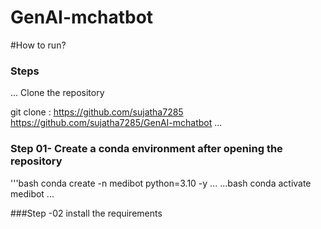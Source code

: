 # GenAI-mchatbot

#How to run?

### Steps

... Clone the repository

git clone : https://github.com/sujatha7285
https://github.com/sujatha7285/GenAI-mchatbot
...
### Step 01- Create a conda environment after opening the repository

'''bash
conda create -n medibot python=3.10 -y
...
...bash
conda activate medibot
...

###Step -02 install the requirements